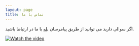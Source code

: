 ```yaml
---
layout: page
title: تماس با ما
---
```


<!-- If you are having any problems, any questions or suggestions, feel free to [tweet at me](https://twitter.com/intent/tweet?text=%40paululele), or [file a GitHub issue](https://github.com/lenpaul/lagrange/issues/new) -->


اگر سوالی دارید می توانید از طریق پیامرسان [بله](https://ble.ir/algo_admin) با ما در ارتباط باشید.


[![Watch the video](https://i.sstatic.net/Vp2cE.png)](https://www.aparat.com/embed/Y7zTZ?data[rnddiv]=50147245649&data[responsive]=yes&titleShow=true)

